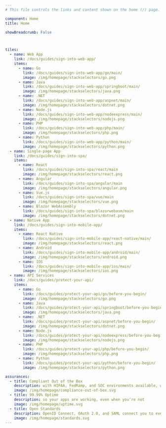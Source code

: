 ```yaml
---
# This file controls the links and content shown on the home (/) page.

component: Home
title: Home

showBreadcrumb: False



tiles:
  - name: Web App
    link: /docs/guides/sign-into-web-app/
    items:
      - name: Go
        link: /docs/guides/sign-into-web-app/go/main/
        image: /img/homepage/stackselectors/go.png
      - name: Java
        link: /docs/guides/sign-into-web-app/springboot/main/
        image: /img/homepage/stackselectors/java.png
      - name: .NET
        link: /docs/guides/sign-into-web-app/aspnet/main/
        image: /img/homepage/stackselectors/dotnet.png
      - name: Node.js
        link: /docs/guides/sign-into-web-app/nodeexpress/main/
        image: /img/homepage/stackselectors/nodejs.png
      - name: PHP
        link: /docs/guides/sign-into-web-app/php/main/
        image: /img/homepage/stackselectors/php.png
      - name: Python
        link: /docs/guides/sign-into-web-app/python/main/
        image: /img/homepage/stackselectors/python.png
  - name: Single-page App
    link: /docs/guides/sign-into-spa/
    items:
      - name: React
        link: /docs/guides/sign-into-spa/react/main
        image: /img/homepage/stackselectors/react.png
      - name: Angular
        link: /docs/guides/sign-into-spa/angular/main
        image: /img/homepage/stackselectors/angular.png
      - name: Vue.js
        link: /docs/guides/sign-into-spa/vue/main
        image: /img/homepage/stackselectors/vue.png
      - name: Blazor WebAssembly
        link: /docs/guides/sign-into-spa/blazorwebasm/main
        image: /img/homepage/stackselectors/dotnet.png
  - name: Native App
    link: /docs/guides/sign-into-mobile-app/
    items:
      - name: React Native
        link: /docs/guides/sign-into-mobile-app/react-native/main/
        image: /img/homepage/stackselectors/react.png
      - name: Android
        link: /docs/guides/sign-into-mobile-app/android/main/
        image: /img/homepage/stackselectors/android.png
      - name: IOS
        link: /docs/guides/sign-into-mobile-app/ios/main/
        image: /img/homepage/stackselectors/ios.png
  - name: API Services
    link: /docs/guides/protect-your-api/
    items:
      - name: Go
        link: /docs/guides/protect-your-api/go/before-you-begin/
        image: /img/homepage/stackselectors/go.png
      - name: Java
        link: /docs/guides/protect-your-api/springboot/before-you-begin/
        image: /img/homepage/stackselectors/java.png
      - name: .NET
        link: /docs/guides/protect-your-api/aspnet/before-you-begin/
        image: /img/homepage/stackselectors/dotnet.png
      - name: Node.js
        link: /docs/guides/protect-your-api/nodeexpress/before-you-begin/
        image: /img/homepage/stackselectors/nodejs.png
      - name: PHP
        link: /docs/guides/protect-your-api/php/before-you-begin/
        image: /img/homepage/stackselectors/php.png
      - name: Python
        link: /docs/guides/protect-your-api/python/before-you-begin/
        image: /img/homepage/stackselectors/python.png

assurances:
  - title: Compliant Out of the Box
    description: with HIPAA, FedRamp, and SOC environments available, we have you covered
    image: /img/homepage/compliance-out-of-box.svg
  - title: 99.99% Uptime
    description: so your apps are working, even when you’re not
    image: /img/homepage/uptime.svg
  - title: Open Standards
    description: OpenID Connect, OAuth 2.0, and SAML connect you to everything
    image: /img/homepage/standards.svg
---
```

